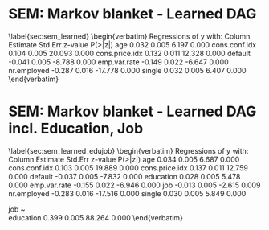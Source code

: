 # SEM: Markov blanket - Learned DAG
\label{sec:sem_learned}
\begin{verbatim}
Regressions of y with:
Column         Estimate  Std.Err  z-value  P(>|z|)
age               0.032    0.005    6.197    0.000
cons.conf.idx     0.104    0.005   20.093    0.000
cons.price.idx    0.132    0.011   12.328    0.000
default          -0.041    0.005   -8.788    0.000
emp.var.rate     -0.149    0.022   -6.647    0.000
nr.employed      -0.287    0.016  -17.778    0.000
single            0.032    0.005    6.407    0.000
\end{verbatim}

# SEM: Markov blanket - Learned DAG incl. Education, Job
\label{sec:sem_learned_edujob}
\begin{verbatim}
Regressions of y with:
Column         Estimate  Std.Err  z-value  P(>|z|)
age               0.034    0.005    6.687    0.000
cons.conf.idx     0.103    0.005   19.889    0.000
cons.price.idx    0.137    0.011   12.759    0.000
default          -0.037    0.005   -7.832    0.000
education         0.028    0.005    5.478    0.000
emp.var.rate     -0.155    0.022   -6.946    0.000
job              -0.013    0.005   -2.615    0.009
nr.employed      -0.283    0.016  -17.516    0.000
single            0.030    0.005    5.849    0.000

  job ~                                               
    education         0.399    0.005   88.264    0.000
\end{verbatim}
